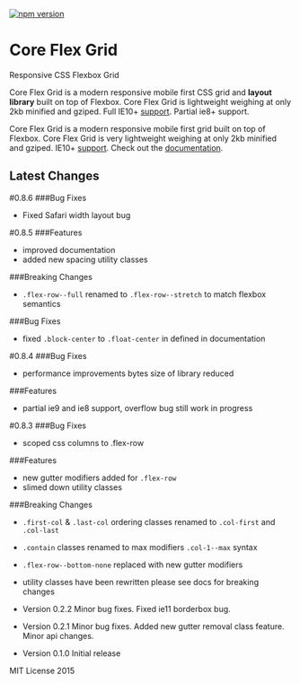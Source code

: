 [![npm version](https://badge.fury.io/js/core-flex-grid.svg)](https://badge.fury.io/js/core-flex-grid)

# Core Flex Grid
Responsive CSS Flexbox Grid

Core Flex Grid is a modern responsive mobile first CSS grid and <strong>layout library</strong> built on top of Flexbox.
Core Flex Grid is lightweight weighing at only 2kb minified and gziped.
Full IE10+ <a href="#browser-support">support</a>. Partial ie8+ support.
            
Core Flex Grid is a modern responsive mobile first grid built on top of Flexbox.
Core Flex Grid is very lightweight weighing at only 2kb minified and gziped.
IE10+ [support](https://splintercode.github.io/core-flex-grid/#bowser-support). Check out the [documentation](https://splintercode.github.io/core-flex-grid/).

## Latest Changes

#0.8.6
###Bug Fixes
- Fixed Safari width layout bug

#0.8.5
###Features
- improved documentation
- added new spacing utility classes

###Breaking Changes
- `.flex-row--full` renamed to `.flex-row--stretch` to match flexbox semantics

###Bug Fixes
- fixed `.block-center` to `.float-center` in defined in documentation

#0.8.4
###Bug Fixes
- performance improvements bytes size of library reduced 

###Features
- partial ie9 and ie8 support, overflow bug still work in progress

#0.8.3
###Bug Fixes
- scoped css columns to .flex-row

###Features
- new gutter modifiers added for `.flex-row`
- slimed down utility classes

###Breaking Changes
- `.first-col` & `.last-col` ordering classes renamed to `.col-first` and `.col-last`
- `.contain` classes renamed to max modifiers `.col-1--max` syntax
- `.flex-row--bottom-none` replaced with new gutter modifiers
- utility classes have been rewritten please see docs for breaking changes


- Version 0.2.2 Minor bug fixes. Fixed ie11 borderbox bug.
- Version 0.2.1 Minor bug fixes. Added new gutter removal class feature. Minor api changes.
- Version 0.1.0 Initial release

MIT License 2015
